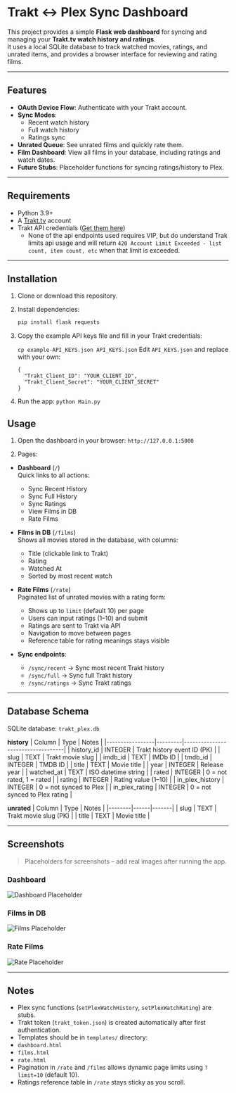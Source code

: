 # Trakt ↔ Plex Sync Dashboard

This project provides a simple **Flask web dashboard** for syncing and managing your **Trakt.tv watch history and ratings**.  
It uses a local SQLite database to track watched movies, ratings, and unrated items, and provides a browser interface for reviewing and rating films.

---

## Features

- **OAuth Device Flow**: Authenticate with your Trakt account.  
- **Sync Modes**:  
  - Recent watch history  
  - Full watch history  
  - Ratings sync  
- **Unrated Queue**: See unrated films and quickly rate them.  
- **Film Dashboard**: View all films in your database, including ratings and watch dates.  
- **Future Stubs**: Placeholder functions for syncing ratings/history to Plex.

---

## Requirements

- Python 3.9+  
- A [Trakt.tv](https://trakt.tv) account  
- Trakt API credentials ([Get them here](https://trakt.tv/oauth/applications))
    - None of the api endpoints used requires VIP, but do understand Trak limits api usage and will return `420	Account Limit Exceeded - list count, item count, etc` when that limit is exceeded. 

---

## Installation

1. Clone or download this repository.  

2. Install dependencies:
   ```bash
   pip install flask requests
3. Copy the example API keys file and fill in your Trakt credentials:
  
    ```cp example-API_KEYS.json API_KEYS.json```
    Edit `API_KEYS.json` and replace with your own:
    ```
    {
      "Trakt_Client_ID": "YOUR_CLIENT_ID",
      "Trakt_Client_Secret": "YOUR_CLIENT_SECRET"
    }
    ```
4. Run the app:
   ```python Main.py```

## Usage

1. Open the dashboard in your browser:
   `http://127.0.0.1:5000`

2. Pages:

- **Dashboard** (`/`)  
  Quick links to all actions:
  - Sync Recent History
  - Sync Full History
  - Sync Ratings
  - View Films in DB
  - Rate Films

- **Films in DB** (`/films`)  
  Shows all movies stored in the database, with columns:
  - Title (clickable link to Trakt)
  - Rating
  - Watched At
  - Sorted by most recent watch

- **Rate Films** (`/rate`)  
  Paginated list of unrated movies with a rating form:
  - Shows up to `limit` (default 10) per page
  - Users can input ratings (1–10) and submit
  - Ratings are sent to Trakt via API
  - Navigation to move between pages
  - Reference table for rating meanings stays visible

- **Sync endpoints**:
  - `/sync/recent` → Sync most recent Trakt history  
  - `/sync/full` → Sync full Trakt history  
  - `/sync/ratings` → Sync Trakt ratings  

---

## Database Schema

SQLite database: `trakt_plex.db`

**history**
| Column          | Type    | Notes                             |
|-----------------|---------|-----------------------------------|
| history_id      | INTEGER | Trakt history event ID (PK)       |
| slug            | TEXT    | Trakt movie slug                  |
| imdb_id         | TEXT    | IMDb ID                           |
| tmdb_id         | INTEGER | TMDB ID                           |
| title           | TEXT    | Movie title                       |
| year            | INTEGER | Release year                      |
| watched_at      | TEXT    | ISO datetime string               |
| rated           | INTEGER | 0 = not rated, 1 = rated          |
| rating          | INTEGER | Rating value (1–10)               |
| in_plex_history | INTEGER | 0 = not synced to Plex            |
| in_plex_rating  | INTEGER | 0 = not synced to Plex rating     |

**unrated**
| Column | Type | Notes |
|--------|------|-------|
| slug   | TEXT | Trakt movie slug (PK) |
| title  | TEXT | Movie title |

---

## Screenshots

> Placeholders for screenshots – add real images after running the app.

### Dashboard
![Dashboard Placeholder](screenshots/dashboard.png)

### Films in DB
![Films Placeholder](screenshots/films.png)

### Rate Films
![Rate Placeholder](screenshots/rate.png)

---

## Notes

- Plex sync functions (`setPlexWatchHistory`, `setPlexWatchRating`) are stubs.  
- Trakt token (`trakt_token.json`) is created automatically after first authentication.  
- Templates should be in `templates/` directory:  
- `dashboard.html`  
- `films.html`  
- `rate.html`  
- Pagination in `/rate` and `/films` allows dynamic page limits using `?limit=10` (default 10).  
- Ratings reference table in `/rate` stays sticky as you scroll.  
